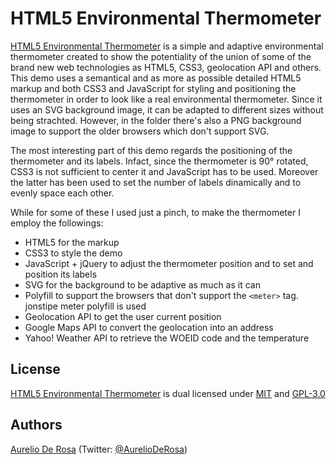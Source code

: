 # HTML5 Environmental Thermometer #
[HTML5 Environmental Thermometer](https://github.com/AurelioDeRosa/HTML5-Environmental-Thermometer) is a simple and adaptive environmental thermometer created to show the potentiality of the union of some of the brand new web technologies as HTML5, CSS3, geolocation API and others. This demo uses a semantical and as more as possible detailed HTML5 markup and both CSS3 and JavaScript for styling and positioning the thermometer in order to look like a real environmental thermometer. Since it uses an SVG background image, it can be adapted to different sizes without being strachted. However, in the folder there's also a PNG background image to support the older browsers which don't support SVG. 

The most interesting part of this demo regards the positioning of the thermometer and its labels. Infact, since the thermometer is 90° rotated, CSS3 is not sufficient to center it and JavaScript has to be used. Moreover the latter has been used to set the number of labels dinamically and to evenly space each other.

While for some of these I used just a pinch, to make the thermometer I employ the followings:

* HTML5 for the markup
* CSS3 to style the demo
* JavaScript + jQuery to adjust the thermometer position and to set and position its labels
* SVG for the background to be adaptive as much as it can
* Polyfill to support the browsers that don't support the `<meter>` tag. jonstipe meter polyfill is used
* Geolocation API to get the user current position
* Google Maps API to convert the geolocation into an address
* Yahoo! Weather API to retrieve the WOEID code and the temperature

## License ##
[HTML5 Environmental Thermometer](https://github.com/AurelioDeRosa/HTML5-Environmental-Thermometer) is dual licensed under [MIT](http://www.opensource.org/licenses/MIT) and [GPL-3.0](http://opensource.org/licenses/GPL-3.0)

## Authors ##
[Aurelio De Rosa](http://www.audero.it) (Twitter: [@AurelioDeRosa](https://twitter.com/AurelioDeRosa))